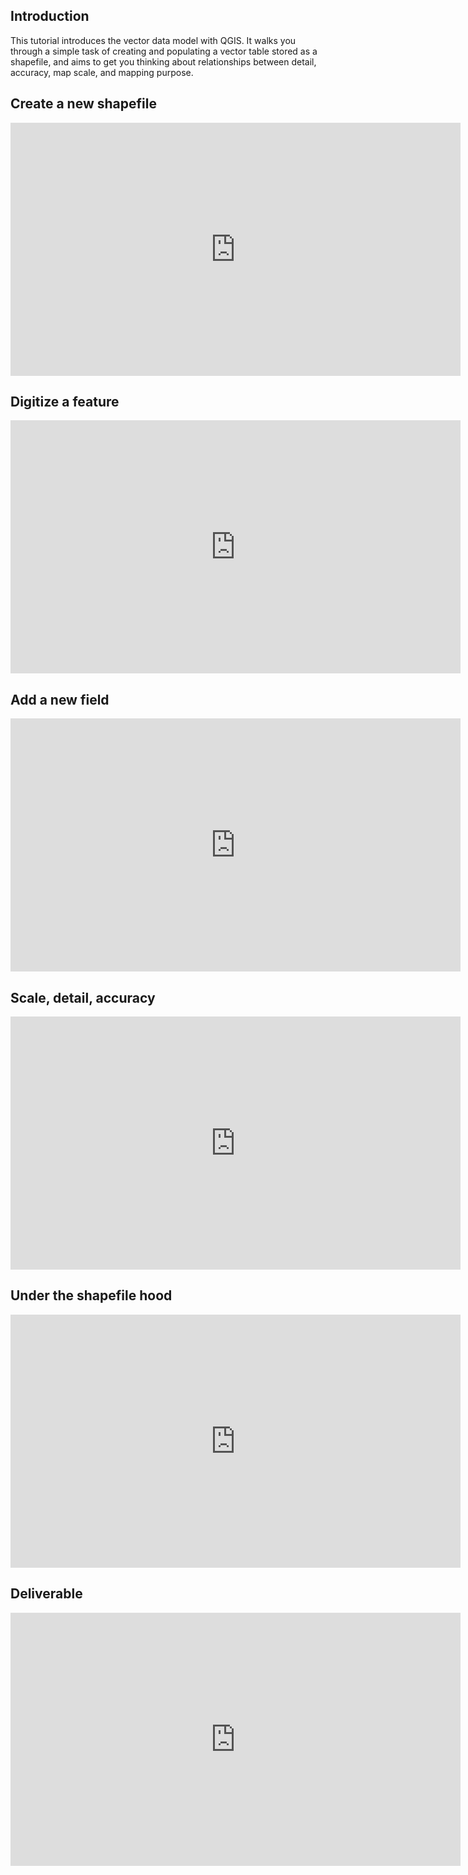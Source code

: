 ## Introduction  

This tutorial introduces the vector data model with QGIS. It walks you through a simple task of creating and populating a vector table stored as a shapefile, and aims to get you thinking about relationships between detail, accuracy, map scale, and mapping purpose.  

## Create a new shapefile 

<iframe width="720" height="405" src="https://www.youtube.com/embed/7RNiQBXy_Ds?si=bt0gOeSVXGch2RoY" title="YouTube video player" frameborder="0" allow="accelerometer; autoplay; clipboard-write; encrypted-media; gyroscope; picture-in-picture; web-share" allowfullscreen></iframe>

## Digitize a feature  

<iframe width="720" height="405" src="https://www.youtube.com/embed/6QYmjcSmO7A?si=18y-JQYTD5sgEDS6" title="YouTube video player" frameborder="0" allow="accelerometer; autoplay; clipboard-write; encrypted-media; gyroscope; picture-in-picture; web-share" allowfullscreen></iframe>

## Add a new field 

<iframe width="720" height="405" src="https://www.youtube.com/embed/09vY1GHxGdU?si=2yjjb2BSWIOCrIVc" title="YouTube video player" frameborder="0" allow="accelerometer; autoplay; clipboard-write; encrypted-media; gyroscope; picture-in-picture; web-share" allowfullscreen></iframe>

## Scale, detail, accuracy  

<iframe width="720" height="405" src="https://www.youtube.com/embed/OCRhrz25D_k?si=33eThxPVfoMprUhH" title="YouTube video player" frameborder="0" allow="accelerometer; autoplay; clipboard-write; encrypted-media; gyroscope; picture-in-picture; web-share" allowfullscreen></iframe>

## Under the shapefile hood

<iframe width="720" height="405" src="https://www.youtube.com/embed/ZkrcWxef4U4?si=dbWGyyHAtMXrRJx7" title="YouTube video player" frameborder="0" allow="accelerometer; autoplay; clipboard-write; encrypted-media; gyroscope; picture-in-picture; web-share" allowfullscreen></iframe>

## Deliverable

<iframe width="720" height="405" src="https://www.youtube.com/embed/UNU6uHr9mlk?si=PTxymZmDAtrQMLOa" title="YouTube video player" frameborder="0" allow="accelerometer; autoplay; clipboard-write; encrypted-media; gyroscope; picture-in-picture; web-share" allowfullscreen></iframe>






